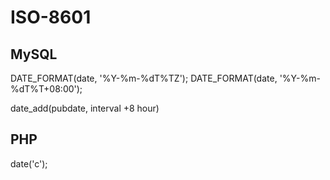
# ISO-8601

## MySQL

DATE_FORMAT(date, '%Y-%m-%dT%TZ');
DATE_FORMAT(date, '%Y-%m-%dT%T+08:00');

date_add(pubdate, interval +8 hour)


## PHP

date('c');

